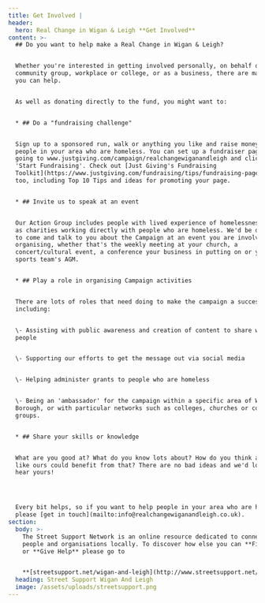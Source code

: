 ```yaml
---
title: Get Involved |
header:
  hero: Real Change in Wigan & Leigh **Get Involved**
content: >-
  ## Do you want to help make a Real Change in Wigan & Leigh?


  Whether you're interested in getting involved personally, on behalf of your
  community group, workplace or college, or as a business, there are many ways
  you can help. 


  As well as donating directly to the fund, you might want to:


  * ## Do a "fundraising challenge"


  Sign up to a sponsored run, walk or anything you like and raise money for
  people in your area who are homeless. You can set up a fundraiser page by
  going to www.justgiving.com/campaign/realchangewiganandleigh and clicking
  'Start Fundraising'. Check out [Just Giving's Fundraising
  Toolkit](https://www.justgiving.com/fundraising/tips/fundraising-page-toolkit)
  too, including Top 10 Tips and ideas for promoting your page.


  * ## Invite us to speak at an event


  Our Action Group includes people with lived experience of homelessness as well
  as charities working directly with people who are homeless. We'd be delighted
  to come and talk to you about the Campaign at an event you are involved in
  organising, whether that's the weekly meeting at your church, a
  concert/cultural event, a conference your business in putting on or your
  sports team's AGM. 


  * ## Play a role in organising Campaign activities


  There are lots of roles that need doing to make the campaign a success,
  including:


  \- Assisting with public awareness and creation of content to share with local
  people


  \- Supporting our efforts to get the message out via social media


  \- Helping administer grants to people who are homeless


  \- Being an 'ambassador' for the campaign within a specific area of Wigan
  Borough, or with particular networks such as colleges, churches or community
  groups.


  * ## Share your skills or knowledge


  What are you good at? What do you know lots about? How do you think a campaign
  like ours could benefit from that? There are no bad ideas and we'd love to
  hear yours! 




  Every bit helps, so if you want to help people in your area who are homeless,
  please [get in touch](mailto:info@realchangewiganandleigh.co.uk).
section:
  body: >-
    The Street Support Network is an online resource dedicated to connecting
    people and organisations locally. To discover how else you can **Find Help**
    or **Give Help** please go to 


    **[streetsupport.net/wigan-and-leigh](http://www.streetsupport.net/wigan-and-leigh)**
  heading: Street Support Wigan And Leigh
  image: /assets/uploads/streetsupport.png
---
```


